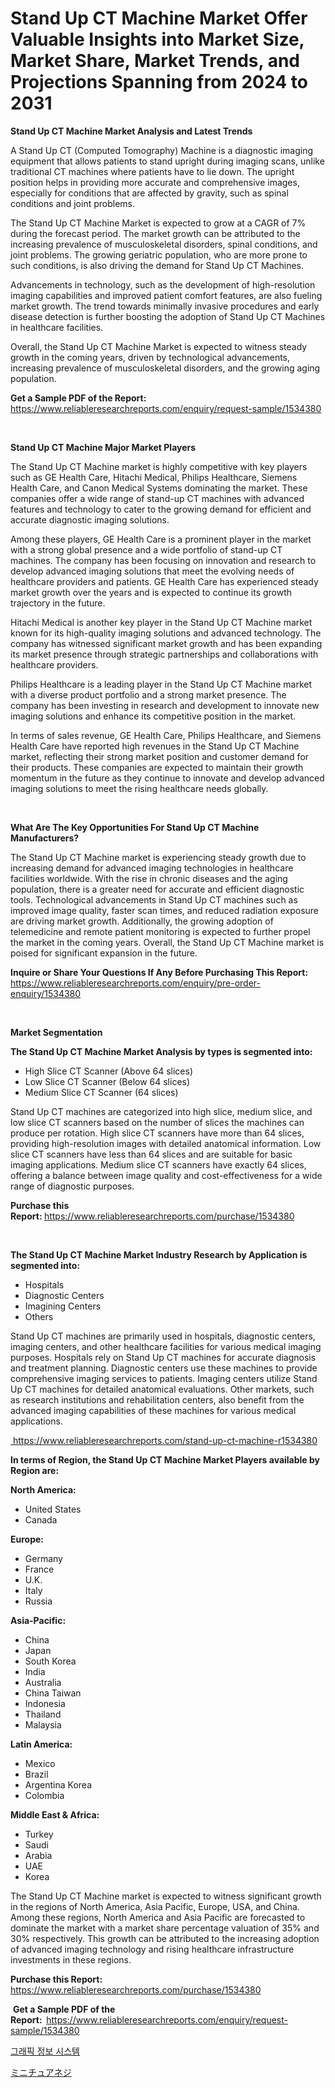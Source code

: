 <p><h1>Stand Up CT Machine Market Offer Valuable Insights into Market Size, Market Share, Market Trends, and Projections Spanning from 2024 to 2031</h1></p><p><strong>Stand Up CT Machine Market Analysis and Latest Trends</strong></p>
<p><p>A Stand Up CT (Computed Tomography) Machine is a diagnostic imaging equipment that allows patients to stand upright during imaging scans, unlike traditional CT machines where patients have to lie down. The upright position helps in providing more accurate and comprehensive images, especially for conditions that are affected by gravity, such as spinal conditions and joint problems.</p><p>The Stand Up CT Machine Market is expected to grow at a CAGR of 7% during the forecast period. The market growth can be attributed to the increasing prevalence of musculoskeletal disorders, spinal conditions, and joint problems. The growing geriatric population, who are more prone to such conditions, is also driving the demand for Stand Up CT Machines.</p><p>Advancements in technology, such as the development of high-resolution imaging capabilities and improved patient comfort features, are also fueling market growth. The trend towards minimally invasive procedures and early disease detection is further boosting the adoption of Stand Up CT Machines in healthcare facilities.</p><p>Overall, the Stand Up CT Machine Market is expected to witness steady growth in the coming years, driven by technological advancements, increasing prevalence of musculoskeletal disorders, and the growing aging population.</p></p>
<p><strong>Get a Sample PDF of the Report:&nbsp;</strong> <a href="https://www.reliableresearchreports.com/enquiry/request-sample/1534380">https://www.reliableresearchreports.com/enquiry/request-sample/1534380</a></p>
<p>&nbsp;</p>
<p><strong>Stand Up CT Machine Major Market Players</strong></p>
<p><p>The Stand Up CT Machine market is highly competitive with key players such as GE Health Care, Hitachi Medical, Philips Healthcare, Siemens Health Care, and Canon Medical Systems dominating the market. These companies offer a wide range of stand-up CT machines with advanced features and technology to cater to the growing demand for efficient and accurate diagnostic imaging solutions.</p><p>Among these players, GE Health Care is a prominent player in the market with a strong global presence and a wide portfolio of stand-up CT machines. The company has been focusing on innovation and research to develop advanced imaging solutions that meet the evolving needs of healthcare providers and patients. GE Health Care has experienced steady market growth over the years and is expected to continue its growth trajectory in the future.</p><p>Hitachi Medical is another key player in the Stand Up CT Machine market known for its high-quality imaging solutions and advanced technology. The company has witnessed significant market growth and has been expanding its market presence through strategic partnerships and collaborations with healthcare providers.</p><p>Philips Healthcare is a leading player in the Stand Up CT Machine market with a diverse product portfolio and a strong market presence. The company has been investing in research and development to innovate new imaging solutions and enhance its competitive position in the market.</p><p>In terms of sales revenue, GE Health Care, Philips Healthcare, and Siemens Health Care have reported high revenues in the Stand Up CT Machine market, reflecting their strong market position and customer demand for their products. These companies are expected to maintain their growth momentum in the future as they continue to innovate and develop advanced imaging solutions to meet the rising healthcare needs globally.</p></p>
<p>&nbsp;</p>
<p><strong>What Are The Key Opportunities For Stand Up CT Machine Manufacturers?</strong></p>
<p><p>The Stand Up CT Machine market is experiencing steady growth due to increasing demand for advanced imaging technologies in healthcare facilities worldwide. With the rise in chronic diseases and the aging population, there is a greater need for accurate and efficient diagnostic tools. Technological advancements in Stand Up CT machines such as improved image quality, faster scan times, and reduced radiation exposure are driving market growth. Additionally, the growing adoption of telemedicine and remote patient monitoring is expected to further propel the market in the coming years. Overall, the Stand Up CT Machine market is poised for significant expansion in the future.</p></p>
<p><strong>Inquire or Share Your Questions If Any Before Purchasing This Report:</strong> <a href="https://www.reliableresearchreports.com/enquiry/pre-order-enquiry/1534380">https://www.reliableresearchreports.com/enquiry/pre-order-enquiry/1534380</a></p>
<p>&nbsp;</p>
<p><strong>Market Segmentation</strong></p>
<p><strong>The Stand Up CT Machine Market Analysis by types is segmented into:</strong></p>
<p><ul><li>High Slice CT Scanner (Above 64 slices)</li><li>Low Slice CT Scanner (Below 64 slices)</li><li>Medium Slice CT Scanner (64 slices)</li></ul></p>
<p><p>Stand Up CT machines are categorized into high slice, medium slice, and low slice CT scanners based on the number of slices the machines can produce per rotation. High slice CT scanners have more than 64 slices, providing high-resolution images with detailed anatomical information. Low slice CT scanners have less than 64 slices and are suitable for basic imaging applications. Medium slice CT scanners have exactly 64 slices, offering a balance between image quality and cost-effectiveness for a wide range of diagnostic purposes.</p></p>
<p><strong>Purchase this Report:&nbsp;</strong><a href="https://www.reliableresearchreports.com/purchase/1534380">https://www.reliableresearchreports.com/purchase/1534380</a></p>
<p>&nbsp;</p>
<p><strong>The Stand Up CT Machine Market Industry Research by Application is segmented into:</strong></p>
<p><ul><li>Hospitals</li><li>Diagnostic Centers</li><li>Imagining Centers</li><li>Others</li></ul></p>
<p><p>Stand Up CT machines are primarily used in hospitals, diagnostic centers, imaging centers, and other healthcare facilities for various medical imaging purposes. Hospitals rely on Stand Up CT machines for accurate diagnosis and treatment planning. Diagnostic centers use these machines to provide comprehensive imaging services to patients. Imaging centers utilize Stand Up CT machines for detailed anatomical evaluations. Other markets, such as research institutions and rehabilitation centers, also benefit from the advanced imaging capabilities of these machines for various medical applications.</p></p>
<p><a href="https://www.reliableresearchreports.com/stand-up-ct-machine-r1534380">&nbsp;https://www.reliableresearchreports.com/stand-up-ct-machine-r1534380</a></p>
<p><strong>In terms of Region, the Stand Up CT Machine Market Players available by Region are:</strong></p>
<p>
    <p> <strong> North America: </strong>
        <ul>
            <li>United States</li>
            <li>Canada</li>
        </ul>
        </p> 
    <p> <strong> Europe: </strong>
        <ul>
            <li>Germany</li>
            <li>France</li>
            <li>U.K.</li>
            <li>Italy</li>
            <li>Russia</li>
        </ul>
        </p> 
    <p> <strong> Asia-Pacific: </strong>
        <ul>
            <li>China</li>
            <li>Japan</li>
            <li>South Korea</li>
            <li>India</li>
            <li>Australia</li>
            <li>China Taiwan</li>
            <li>Indonesia</li>
            <li>Thailand</li>
            <li>Malaysia</li>
        </ul>
        </p> 
    <p> <strong> Latin America: </strong>
        <ul>
            <li>Mexico</li>
            <li>Brazil</li>
            <li>Argentina Korea</li>
            <li>Colombia</li>
        </ul>
        </p> 
    <p> <strong> Middle East & Africa: </strong>
        <ul>
            <li>Turkey</li>
            <li>Saudi</li>
            <li>Arabia</li>
            <li>UAE</li>
            <li>Korea</li>
        </ul>
    </p>
    </p>
<p><p>The Stand Up CT Machine market is expected to witness significant growth in the regions of North America, Asia Pacific, Europe, USA, and China. Among these regions, North America and Asia Pacific are forecasted to dominate the market with a market share percentage valuation of 35% and 30% respectively. This growth can be attributed to the increasing adoption of advanced imaging technology and rising healthcare infrastructure investments in these regions.</p></p>
<p><strong>Purchase this Report: </strong><a href="https://www.reliableresearchreports.com/purchase/1534380">https://www.reliableresearchreports.com/purchase/1534380</a></p>
<p>&nbsp;<strong>Get a Sample PDF of the Report:&nbsp;&nbsp;</strong><a href="https://www.reliableresearchreports.com/enquiry/request-sample/1534380">https://www.reliableresearchreports.com/enquiry/request-sample/1534380</a></p>
<p><strong></strong></p>
<p><p><a href="https://medium.com/@wheelgg5674537/2024%EB%85%84%EB%B6%80%ED%84%B0-2031%EB%85%84%EA%B9%8C%EC%A7%80-%EC%98%88%EC%B8%A1%EB%90%9C-%EA%B7%B8%EB%9E%98%ED%94%BD-%EC%A0%95%EB%B3%B4-%EC%8B%9C%EC%8A%A4%ED%85%9C-%EC%8B%9C%EC%9E%A5-%EB%B6%84%EC%84%9D-%EB%B0%8F-%EA%B7%9C%EB%AA%A8%EC%9E%85%EB%8B%88%EB%8B%A4-c9c933f70361">그래픽 정보 시스템</a></p><p><a href="https://medium.com/@leeweir2009/%E3%83%9F%E3%83%8B%E3%83%81%E3%83%A5%E3%82%A2%E3%81%AD%E3%81%98%E5%B8%82%E5%A0%B4%E3%81%AE%E5%B1%95%E6%9C%9B-%E7%94%A3%E6%A5%AD%E6%A6%82%E8%A6%81%E3%81%A8%E4%BA%88%E6%B8%AC-2024%E5%B9%B4%E3%81%8B%E3%82%892031%E5%B9%B4%E3%81%BE%E3%81%A7-99a5fd194316">ミニチュアネジ</a></p></p>